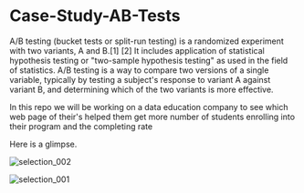 # Case-Study-AB-Tests

A/B testing (bucket tests or split-run testing) is a randomized experiment with two variants, A and B.[1] [2] It includes application of statistical hypothesis testing or "two-sample hypothesis testing" as used in the field of statistics. A/B testing is a way to compare two versions of a single variable, typically by testing a subject's response to variant A against variant B, and determining which of the two variants is more effective.

In this repo we will be working on a data education company to see which web page of their's helped them get more number of students enrolling into their program and the completing rate

Here is a glimpse.

![selection_002](https://user-images.githubusercontent.com/42818784/46547986-57296300-c8eb-11e8-8b6f-829ef67ee21b.png)

![selection_001](https://user-images.githubusercontent.com/42818784/46547979-50025500-c8eb-11e8-8e4b-6ad366d22adb.png)
